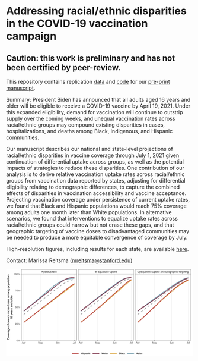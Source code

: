 # Addressing racial/ethnic disparities in the COVID-19 vaccination campaign

## Caution: this work is preliminary and has not been certified by peer-review.

This repository contains replication [data](https://github.com/SC-COSMO/covid_vaccination_disparities/tree/main/data) and [code](https://github.com/SC-COSMO/covid_vaccination_disparities/tree/main/code) for our [pre-print manuscript](https://github.com/SC-COSMO/covid_vaccination_disparities/blob/main/Vax-Disparities-Paper.pdf).

Summary: President Biden has announced that all adults aged 16 years and older will be eligible to receive a COVID-19 vaccine by April 19, 2021. Under this expanded eligibility, demand for vaccination will continue to outstrip supply over the coming weeks, and unequal vaccination rates across racial/ethnic groups may compound existing disparities in cases, hospitalizations, and deaths among Black, Indigenous, and Hispanic communities.

Our manuscript describes our national and state-level projections of racial/ethnic disparities in vaccine coverage through July 1, 2021 given continuation of differential uptake across groups, as well as the potential impacts of strategies to reduce these disparities. One contribution of our analysis is to derive relative vaccination uptake rates across racial/ethnic groups from vaccination data reported by states, adjusting for differential eligibility relating to demographic differences, to capture the combined effects of disparities in vaccination accessibility and vaccine acceptance. Projecting vaccination coverage under persistence of current uptake rates, we found that Black and Hispanic populations would reach 75% coverage among adults one month later than White populations. In alternative scenarios, we found that interventions to equalize uptake rates across racial/ethnic groups could narrow but not erase these gaps, and that geographic targeting of vaccine doses to disadvantaged communities may be needed to produce a more equitable convergence of coverage by July.

High-resolution figures, including results for each state, are available [here](https://github.com/SC-COSMO/covid_vaccination_disparities/tree/main/figures).

Contact: Marissa Reitsma (mreitsma@stanford.edu)

![National Projections of Vaccine Coverage, by Race/Ethnicity](https://github.com/SC-COSMO/covid_vaccination_disparities/blob/main/figures/Figure%202.png)
